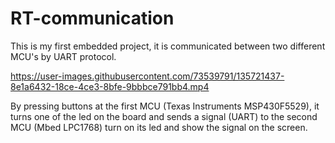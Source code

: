 # RT-communication

This is my first embedded project, it is communicated between two different MCU's by UART protocol.

https://user-images.githubusercontent.com/73539791/135721437-8e1a6432-18ce-4ce3-8bfe-9bbbce791bb4.mp4

By pressing buttons at the first MCU (Texas Instruments MSP430F5529), it turns one of the led on the board and sends a signal (UART) to the second MCU (Mbed LPC1768) turn on its led and show the signal on the screen.
